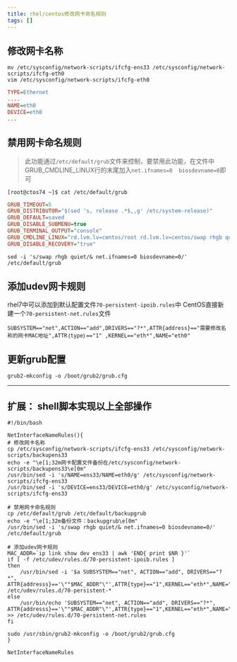 ```yaml
---
title: rhel/centos修改网卡命名规则
tags: []
---
```


## 修改网卡名称

```shell
mv /etc/sysconfig/network-scripts/ifcfg-ens33 /etc/sysconfig/network-scripts/ifcfg-eth0
vim /etc/sysconfig/network-scripts/ifcfg-eth0
```

```ini
TYPE=Ethernet
....
NAME=eth0
DEVICE=eth0
...
```

## 禁用网卡命名规则

> 此功能通过`/etc/default/grub`文件来控制，要禁用此功能，在文件中GRUB_CMDLINE_LINUX行的末尾加入`net.ifnames=0  biosdevname=0`即可

	[root@ctos74 ~]$ cat /etc/default/grub

```ini
GRUB_TIMEOUT=5
GRUB_DISTRIBUTOR="$(sed 's, release .*$,,g' /etc/system-release)"
GRUB_DEFAULT=saved
GRUB_DISABLE_SUBMENU=true
GRUB_TERMINAL_OUTPUT="console"
GRUB_CMDLINE_LINUX="rd.lvm.lv=centos/root rd.lvm.lv=centos/swap rhgb quiet"
GRUB_DISABLE_RECOVERY="true"
```

```shell
sed -i 's/swap rhgb quiet/& net.ifnames=0 biosdevname=0/' /etc/default/grub
```

## 添加udev网卡规则
rhel7中可以添加到默认配置文件`70-persistent-ipoib.rules`中
CentOS直接新建一个`70-persistent-net.rules`文件

```shell
SUBSYSTEM=="net",ACTION=="add",DRIVERS=="?*",ATTR{address}=="需要修改名称的网卡MAC地址",ATTR｛type｝=="1" ,KERNEL=="eth*",NAME="eth0"
```

## 更新grub配置

	grub2-mkconfig -o /boot/grub2/grub.cfg

******

## 扩展： shell脚本实现以上全部操作

```shell
#!/bin/bash

NetInterfaceNameRules(){
# 修改网卡名称
cp /etc/sysconfig/network-scripts/ifcfg-ens33 /etc/sysconfig/network-scripts/backupens33
echo -e "\e[1;32m网卡配置文件备份在/etc/sysconfig/network-scripts/backupens33\e[0m"
/usr/bin/sed -i 's/NAME=ens33/NAME=eth0/g' /etc/sysconfig/network-scripts/ifcfg-ens33
/usr/bin/sed -i 's/DEVICE=ens33/DEVICE=eth0/g' /etc/sysconfig/network-scripts/ifcfg-ens33

# 禁用网卡命名规则
cp /etc/default/grub /etc/default/backupgrub
echo -e "\e[1;32m备份文件：backupgrub\e[0m"
/usr/bin/sed -i 's/swap rhgb quiet/& net.ifnames=0 biosdevname=0/' /etc/default/grub

# 添加udev网卡规则
MAC_ADDR=`ip link show dev ens33 | awk 'END{ print $NR }'`
if [ -f /etc/udev/rules.d/70-persistent-ipoib.rules ]
then
    /usr/bin/sed -i '$a SUBSYSTEM=="net", ACTION=="add", DRIVERS=="?*", ATTR{addresss}=='\""$MAC_ADDR"\"',ATTR{type}=="1",KERNEL=="eth*",NAME="eth0"' /etc/udev/rules.d/70-persistent-*
else
    /usr/bin/echo 'SUBSYSTEM=="net", ACTION=="add", DRIVERS=="?*", ATTR{addresss}=='\""$MAC_ADDR"\"',ATTR{type}=="1",KERNEL=="eth*",NAME="eth0"' >> /etc/udev/rules.d/70-persistent-net.rules
fi

sudo /usr/sbin/grub2-mkconfig -o /boot/grub2/grub.cfg
}

NetInterfaceNameRules
```
